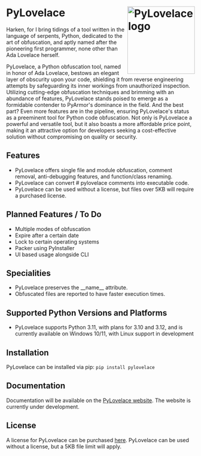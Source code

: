# PyLovelace <picture><img align="right" valign="center" height="180" src="https://cdn.discordapp.com/attachments/1038943890234945576/1098148990899462154/pngwing.com.png" alt="PyLovelace logo" /></picture>
Harken, for I bring tidings of a tool written in the language of serpents, Python, dedicated to the art of obfuscation, and aptly named after the pioneering first programmer, none other than Ada Lovelace herself.

PyLovelace, a Python obfuscation tool, named in honor of Ada Lovelace, bestows an elegant layer of obscurity upon your code, shielding it from reverse engineering attempts by safeguarding its inner workings from unauthorized inspection. Utilizing cutting-edge obfuscation techniques and brimming with an abundance of features, PyLovelace stands poised to emerge as a formidable contender to PyArmor's dominance in the field. And the best part? Even more features are in the pipeline, ensuring PyLovelace's status as a preeminent tool for Python code obfuscation. Not only is PyLovelace a powerful and versatile tool, but it also boasts a more affordable price point, making it an attractive option for developers seeking a cost-effective solution without compromising on quality or security.

## Features
- PyLovelace offers single file and module obfuscation, comment removal, anti-debugging features, and function/class renaming.
- PyLovelace can convert # pylovelace comments into executable code.
- PyLovelace can be used without a license, but files over 5KB will require a purchased license.

## Planned Features / To Do
- Multiple modes of obfuscation
- Expire after a certain date
- Lock to certain operating systems
- Packer using PyInstaller
- UI based usage alongside CLI

## Specialities

- PyLovelace preserves the __name\_\_ attribute.
- Obfuscated files are reported to have faster execution times.

## Supported Python Versions and Platforms
- PyLovelace supports Python 3.11, with plans for 3.10 and 3.12, and is currently available on Windows 10/11, with Linux support in development

## Installation

PyLovelace can be installed via pip:
`pip install pylovelace`

## Documentation

Documentation will be available on the [PyLovelace website](https://pylovelace.com). The website is currently under
development.

## License

A license for PyLovelace can be purchased [here](https://pyintellect.sell.app/product/pylovelace).
PyLovelace can be used without a license, but a 5KB file limit will apply.
